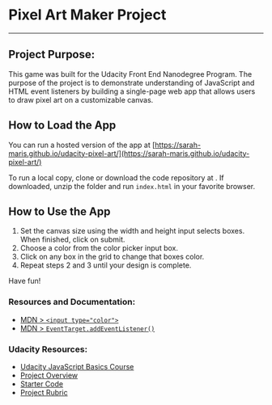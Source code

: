 # Pixel Art Maker Project
---

## Project Purpose:

This game was built for the Udacity Front End Nanodegree Program. The purpose of the project is to demonstrate understanding of JavaScript and HTML  event listeners by building a single-page web app that allows users to draw pixel art on a customizable canvas.

## How to Load the App
You can run a hosted version of the app at [https://sarah-maris.github.io/udacity-pixel-art/](https://sarah-maris.github.io/udacity-pixel-art/)

To run a local copy, clone or download the code repository at [](https://github.com/sarah-maris/udacity-pixel-art.githttps://github.com/sarah-maris/udacity-pixel-art.git).   If downloaded, unzip the folder and run `index.html` in your favorite browser.

## How to Use the App
1. Set the canvas size using the width and height input selects boxes.  When finished, click on submit.
2. Choose a color from the color picker input box.
3. Click on any box in the grid to change that boxes color.
4. Repeat steps 2 and 3 until your design is complete.

Have fun!

### Resources and Documentation:
* [MDN > `<input type="color">`](https://developer.mozilla.org/en-US/docs/Web/HTML/Element/input/color)
* [MDN > `EventTarget.addEventListener()`](https://developer.mozilla.org/en-US/docs/Web/API/EventTarget/addEventListener)


### Udacity Resources:
* [Udacity JavaScript Basics Course](https://www.udacity.com/course/javascript-basics--ud804)
* [Project Overview](https://classroom.udacity.com/nanodegrees/nd001/parts/9e34624d-cdc8-4cd7-9d7e-78943413e645/modules/86dad2ab-1bb7-4c90-bf91-2d0a90e0ab03/lessons/67c36bb7-3dc7-4c17-a971-05eebbfc31bc/concepts/9c749ac2-1268-4e57-b2e4-6e8f5d77116d_)
* [Starter Code](https://github.com/udacity/project-pixel-art-maker-starter)
* [Project Rubric](https://review.udacity.com/#!/rubrics/641/view)
